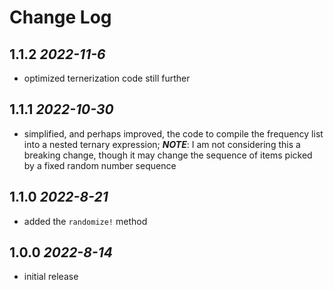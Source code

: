 # Change Log

## 1.1.2 *2022-11-6*
* optimized ternerization code still further
## 1.1.1 *2022-10-30*
* simplified, and perhaps improved, the code to compile the frequency list into a nested ternary expression; ***NOTE***: I am not considering this a breaking change, though it may change the sequence of items picked by a fixed random number sequence
## 1.1.0 *2022-8-21*
* added the `randomize!` method
## 1.0.0 *2022-8-14*
* initial release
